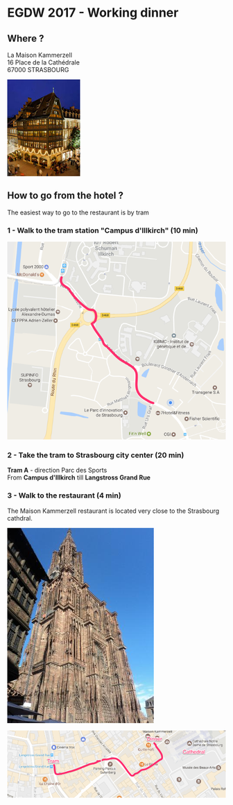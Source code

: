 # EGDW 2017 - Working dinner

## Where ?

La Maison Kammerzell<br/>
16 Place de la Cathédrale<br/>
67000 STRASBOURG

![La Maison Kammerzell](/images/restaurant.jpg)

## How to go from the hotel ?

The easiest way to go to the restaurant is by tram

### 1 - Walk to the tram station "Campus d'Illkirch" (10 min)

![Walk to tram map](/images/walktotram.png)

### 2 - Take the tram to Strasbourg city center (20 min)

**Tram A** - direction Parc des Sports<br/>
From **Campus d'Illkirch** till **Langstross Grand Rue**

### 3 - Walk to the restaurant (4 min)

The Maison Kammerzell restaurant is located very close to the Strasbourg cathdral.

![Cathedral](/images/cathedrale-notre-dame.jpg)

![Walk to restaurant map](/images/walktorestaurant.png)
